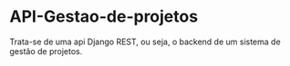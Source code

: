 # API-Gestao-de-projetos
Trata-se de uma api Django REST, ou seja, o backend de um sistema de gestão de projetos.
